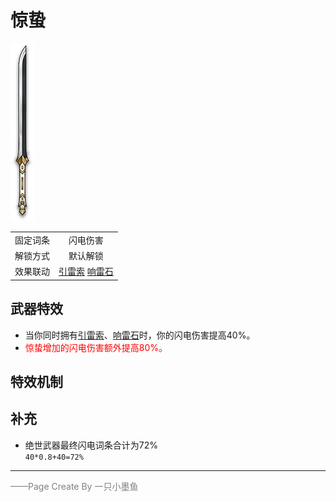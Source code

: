 # 惊蛰
![惊蛰](Texture2D_Sword/惊蛰.png)

|||
|:----:|:----:|
|固定词条|闪电伤害|
|解锁方式|默认解锁|
|效果联动|[引雷索](../Potions/Potion_LightningRod.md) [响雷石](../Potions/Potion_thunderStone.md)|


## 武器特效
- 当你同时拥有[引雷索](../Potions/Potion_LightningRod.md)、[响雷石](../Potions/Potion_thunderStone.md)时，你的闪电伤害提高40%。
- <font color=red>惊蛰增加的闪电伤害额外提高80%。</font>

## 特效机制

## 补充
- 绝世武器最终闪电词条合计为72%  
`40*0.8+40=72%`
---

<font color=grey>——Page Create By 一只小墨鱼</font>
